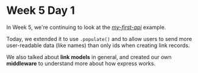 # Week 5 Day 1

In Week 5, we're continuing to look at the [_my-first-api_](../../w4/my-first-api/) example.

Today, we extended it to use `.populate()`
and to allow users to send more user-readable data (like names) than only ids when creating link records.

We also talked about **link models** in general,
and created our own **middleware** to understand more about how express works.
